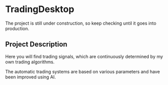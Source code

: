 # TradingDesktop
The project is still under construction, so keep checking until it goes into production.

## Project Description
Here you will find trading signals, which are continuously determined by my own trading algorithms.

The automatic trading systems are based on various parameters and have been improved using AI. 

